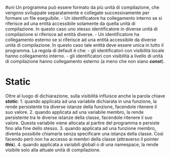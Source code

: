 #uni 
Un programma può essere formato da più unità di compilazione, che vengono sviluppate separatamente e collegate successivamente per formare un file eseguibile.
	- Un identificatore ha collegamento interno se si riferisce ad una entità accessibile solamente da quella unità di compilazione. In questo caso uno stesso identificatore in diverse unità di compilazione si riferisce ad entità diverse.
	- Un identificatore ha collegamento esterno se si riferisce ad una entità accessibile da diverse unità di compilazione.
	  In questo caso tale entità deve essere unica in tutto il programma.
La regola di default è che:
	- gli identificatori con visibilità locale hanno collegamento interno.
	- gli identificatori con visibilità a livello di unità di compilazione hanno collegamento esterno (a meno che non siano ___const___).
# Static
Oltre al luogo di dichiarazione, sulla visibilità influisce anche la parola chiave ___static___:
	1. quando applicata ad una variabile dichiarata in una funzione, la rende persistente tra diverse istanze della funzione, facendole ritenere il suo valore.
	2. quando applicata ad una variabile membro, la rende persistente tra le diverse istanze della classe, facendole ritenere il suo valore. Questa variabile viene allocata al partire del programma e persiste fino alla fine dello stesso.
	3. quando applicata ad una funzione membro, diventa possibile chiamarla senza specificare una istanza della classe. Così facendo però non ha accesso ai membri della classe (attraverso il pointer ___this___).
	4. quando applicata a variabili globali o di una namespace, la rende visibile solo alla attuale unità di compilazione.